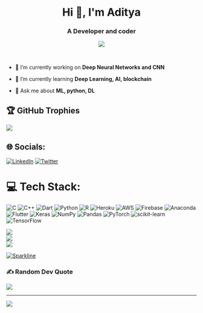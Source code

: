 <h1 align="center">Hi 👋, I'm Aditya</h1>
<h3 align="center">A Developer and coder</h3>

<p align="center" /><img src="https://media.giphy.com/media/qgQUggAC3Pfv687qPC/giphy.gif"/></p>
<br>

- 🔭 I’m currently working on **Deep Neural Networks and CNN**

- 🌱 I’m currently learning **Deep Learning, AI, blockchain**

- 💬 Ask me about **ML, python, DL**

## 🏆 GitHub Trophies
![](https://github-profile-trophy.vercel.app/?username=Adityajl&theme=juicyfresh&no-frame=false&no-bg=false&margin-w=4)

 
## 🌐 Socials:
[![LinkedIn](https://img.shields.io/badge/LinkedIn-%230077B5.svg?logo=linkedin&logoColor=white)](https://linkedin.com/in/aditya-jaiswal-3b36a2256) [![Twitter](https://img.shields.io/badge/Twitter-%231DA1F2.svg?logo=Twitter&logoColor=white)](https://twitter.com/@AdityaJ5400) 

# 💻 Tech Stack:
![C](https://img.shields.io/badge/c-%2300599C.svg?style=for-the-badge&logo=c&logoColor=white) ![C++](https://img.shields.io/badge/c++-%2300599C.svg?style=for-the-badge&logo=c%2B%2B&logoColor=white) ![Dart](https://img.shields.io/badge/dart-%230175C2.svg?style=for-the-badge&logo=dart&logoColor=white) ![Python](https://img.shields.io/badge/python-3670A0?style=for-the-badge&logo=python&logoColor=ffdd54) ![R](https://img.shields.io/badge/r-%23276DC3.svg?style=for-the-badge&logo=r&logoColor=white) ![Heroku](https://img.shields.io/badge/heroku-%23430098.svg?style=for-the-badge&logo=heroku&logoColor=white) ![AWS](https://img.shields.io/badge/AWS-%23FF9900.svg?style=for-the-badge&logo=amazon-aws&logoColor=white) ![Firebase](https://img.shields.io/badge/firebase-%23039BE5.svg?style=for-the-badge&logo=firebase) ![Anaconda](https://img.shields.io/badge/Anaconda-%2344A833.svg?style=for-the-badge&logo=anaconda&logoColor=white) ![Flutter](https://img.shields.io/badge/Flutter-%2302569B.svg?style=for-the-badge&logo=Flutter&logoColor=white) ![Keras](https://img.shields.io/badge/Keras-%23D00000.svg?style=for-the-badge&logo=Keras&logoColor=white) ![NumPy](https://img.shields.io/badge/numpy-%23013243.svg?style=for-the-badge&logo=numpy&logoColor=white) ![Pandas](https://img.shields.io/badge/pandas-%23150458.svg?style=for-the-badge&logo=pandas&logoColor=white) ![PyTorch](https://img.shields.io/badge/PyTorch-%23EE4C2C.svg?style=for-the-badge&logo=PyTorch&logoColor=white) ![scikit-learn](https://img.shields.io/badge/scikit--learn-%23F7931E.svg?style=for-the-badge&logo=scikit-learn&logoColor=white) ![TensorFlow](https://img.shields.io/badge/TensorFlow-%23FF6F00.svg?style=for-the-badge&logo=TensorFlow&logoColor=white)

![](https://github-readme-stats.vercel.app/api?username=Adityajl&theme=midnight-purple&hide_border=false&include_all_commits=true&count_private=false)<br/>
![](https://github-readme-streak-stats.herokuapp.com/?user=Adityajl&theme=midnight-purple&hide_border=false)<br/>
![](https://github-readme-stats.vercel.app/api/top-langs/?username=Adityajl&theme=midnight-purple&hide_border=false&include_all_commits=true&count_private=false&layout=compact)

[![Sparkline](https://stars.medv.io/Naereen/badges.svg)](https://stars.medv.io/Naereen/badges)

### ✍️ Random Dev Quote
![](https://quotes-github-readme.vercel.app/api?type=horizontal&theme=tokyonight)

---
[![](https://visitcount.itsvg.in/api?id=Adityajl&icon=6&color=0)](https://visitcount.itsvg.in)

